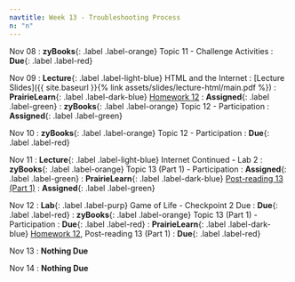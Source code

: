 ```yaml
---
navtitle: Week 13 - Troubleshooting Process
n: "n"
---
```


Nov 08
: **zyBooks**{: .label .label-orange} Topic 11 - Challenge Activities
    : **Due**{: .label .label-red}

Nov 09
: **Lecture**{: .label .label-light-blue} HTML and the Internet
	: [Lecture Slides]({{ site.baseurl }}{% link assets/slides/lecture-html/main.pdf %}) 
: **PrairieLearn**{: .label .label-dark-blue} [Homework 12]()
    : **Assigned**{: .label .label-green}
: **zyBooks**{: .label .label-orange} Topic 12 - Participation
    : **Assigned**{: .label .label-green}

Nov 10
: **zyBooks**{: .label .label-orange} Topic 12 - Participation
    : **Due**{: .label .label-red}

Nov 11
: **Lecture**{: .label .label-light-blue} Internet Continued - Lab 2
: **zyBooks**{: .label .label-orange} Topic 13 (Part 1) - Participation
    : **Assigned**{: .label .label-green}
: **PrairieLearn**{: .label .label-dark-blue} [Post-reading 13 (Part 1)](#)
    : **Assigned**{: .label .label-green}

Nov 12
: **Lab**{: .label .label-purp} Game of Life - Checkpoint 2 Due
    : **Due**{: .label .label-red}
: **zyBooks**{: .label .label-orange} Topic 13 (Part 1) - Participation
    : **Due**{: .label .label-red}
: **PrairieLearn**{: .label .label-dark-blue} [Homework 12](), Post-reading 13 (Part 1)
    : **Due**{: .label .label-red}

Nov 13
: **Nothing Due**

Nov 14
: **Nothing Due**

